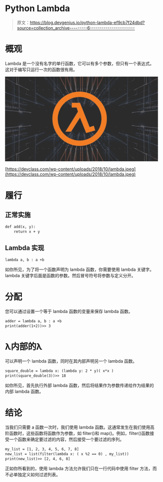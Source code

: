 # Python Lambda

> 原文：<https://blog.devgenius.io/python-lambda-ef9cb7f24dbd?source=collection_archive---------6----------------------->

# 概观

Lambda 是一个没有名字的单行函数，它可以有多个参数，但只有一个表达式。这对于编写只运行一次的函数很有用。

![](img/6143bd1cb9f37c40b364ffacf6d3cf64.png)

[https://devclass.com/wp-content/uploads/2018/10/lambda.jpeg](https://devclass.com/wp-content/uploads/2018/10/lambda.jpeg)

# 履行

## 正常实施

```
def add(x, y):
    return x + y
```

## Lambda 实现

```
lambda a, b : a +b
```

如你所见，为了将一个函数声明为 lambda 函数，你需要使用 lambda 关键字。lambda 关键字后面是函数的参数。然后冒号符号将参数与定义分开。

# 分配

您可以通过设置一个等于 lambda 函数的变量来保存 lambda 函数。

```
adder = lambda a, b : a +b
print(adder(1+2))>> 3
```

# λ内部的λ

可以声明一个 lambda 函数，同时在其内部声明另一个 lambda 函数。

```
square_double = lambda x: (lambda y: 2 * y)( x*x )
print(square_double(3))>> 18
```

如你所见，首先执行外部 lambda 函数，然后将结果作为参数传递给作为结果的内部 lambda 函数。

# 结论

当我们只需要 a 函数一次时，我们使用 lambda 函数。这通常发生在我们使用高阶函数时，这些函数将函数作为参数，如 filter()和 map()。例如，filter()函数接受一个函数来确定要过滤的内容，然后接受一个要过滤的序列。

```
my_list = [1, 2, 3, 4, 5, 6, 7, 8]
new_list = list(filter(lambda x: ( x %2 == 0) , my_list))
print(new_list)>> [2, 4, 6, 8]
```

正如你所看到的，使用 lambda 方法允许我们只在一行代码中使用 filter 方法，而不必单独定义如何过滤列表。